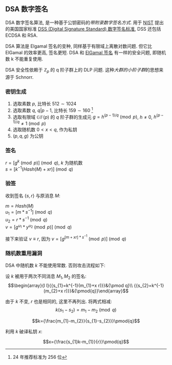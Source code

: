 ## DSA 数字签名

DSA 数字签名算法, 是一种基于公钥密码的*带附录数字签名方式*. 用于 [NIST](../../../../paper/MISC/国际标准化组织.md) 提出的美国国家标准 [DSS (Digital Signature Standard) 数字签名标准](https://csrc.nist.gov/pubs/fips/186-5/final), DSS 还包括 ECDSA 和 RSA.

DSA 算法是 Elgamal 签名的变种, 同样基于有限域上离散对数问题. 但它比 ElGamal 的效率更高, 签名更短. DSA 和 [ElGamal 签名](../ElGamal.md) 有一样的安全问题, 即随机数 k 不能重复使用.

DSA 安全性依赖于 $\mathbb{Z}_{p}$ 的 q 阶子群上的 DLP 问题. 这种*大群的小阶子群*的思想来源于 Schnorr.

### 密钥生成

1. 选取素数 $p$, 比特长 $512\sim 1024$
2. 选取素数 $q$, $q\vert p-1$, 比特长 $159\sim 160$ [^1]
3. 选取有限域 $\mathbb{GF}(p)$ 的 $q$ 阶子群的生成元 $g=h^{(p-1)/q}\pmod{p}$, $h\neq 0$, $h^{(p-1)/q}\neq 1\pmod{p}$ 
4. 选取随机数 $0<x<q$, 作为私钥
5. $(p, q, g)$ 为公钥

[^1]: 24 年推荐标准为 256 位

### 签名

$r=[g^{k} \pmod p] \pmod q$, $k$ 为随机数   
$s=[k^{-1}(Hash(M)+xr)]\pmod q$

### 验签

收到签名 $\{s, r\}$ 与原消息 $M$:

$m=Hash(M)$  
$u_{1}=[m*s^{-1}]\pmod q$  
$u_{2}=r*s^{-1}\pmod q$  
$v=[g^{u_{1}}*y^{u_{2}}\pmod p]\pmod q$

接下来验证 $v\equiv r$, 因为 $v=[g^{[m+xr]*s^{-1}}\pmod p]\pmod q$

### 随机数重用漏洞

DSA 中随机数 $k$ 不能使用常数. 否则攻击流程如下: 

设 $k$ 被用于两次不同消息 $M_{1},M_{2}$ 的签名:
$$\begin{array}{l l}{{s_{1}=k^{-1}(m_{1}+x r)}}&{\pmod q}\\ {{s_{2}=k^{-1}(m_{2}+x r)}}&{\pmod{q}}\end{array}$$

由于 $k$ 不变, $r$ 也是相同的, 这里不再列出. 将两式相减: $$k(s_{1}-s_{2})=m_{1}-m_{2}{\pmod{q}}$$

$$k={\frac{m_{1}-m_{2}}{s_{1}-s_{2}}}\pmod{q}$$

利用 $k$ 破译私钥 $x$: 

$$x={\frac{s_{1}k-m_{1}}{r}}\pmod{q}$$